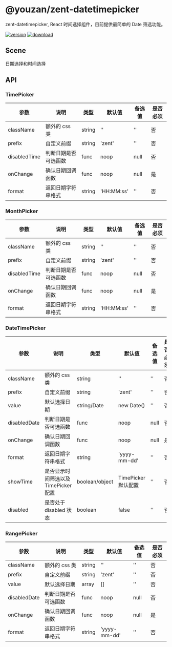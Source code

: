 # @youzan/zent-datetimepicker

zent-datetimepicker, React 时间选择组件，目前提供最简单的 Date 筛选功能。

[![version][version-image]][download-url]
[![download][download-image]][download-url]

[version-image]: http://npm.qima-inc.com/badge/v/@youzan/zent-datetimepicker.svg?style=flat-square
[download-image]: http://npm.qima-inc.com/badge/d/@youzan/zent-datetimepicker.svg?style=flat-square
[download-url]: http://npm.qima-inc.com/package/@youzan/zent-datetimepicker

## Scene

日期选择和时间选择

## API

### TimePicker

| 参数 | 说明 | 类型 | 默认值 | 备选值 | 是否必须 |
|------|------|------|--------|--------|-------|
| className | 额外的 css 类 | string | '' | '' | 否 |
| prefix | 自定义前缀 | string | 'zent' | '' | 否 |
| disabledTime | 判断日期是否可选函数 | func | noop | null | 否 |
| onChange | 确认日期回调函数 | func | noop | null | 是 | 
| format | 返回日期字符串格式 | string | 'HH:MM:ss' | '' | 否 |

### MonthPicker

| 参数 | 说明 | 类型 | 默认值 | 备选值 | 是否必须 |
|------|------|------|--------|--------|-------|
| className | 额外的 css 类 | string | '' | '' | 否 |
| prefix | 自定义前缀 | string | 'zent' | '' | 否 |
| disabledTime | 判断日期是否可选函数 | func | noop | null | 否 |
| onChange | 确认日期回调函数 | func | noop | null | 是 | 
| format | 返回日期字符串格式 | string | 'HH:MM:ss' | '' | 否 |

### DateTimePicker

| 参数 | 说明 | 类型 | 默认值 | 备选值 | 是否必须 |
|------|------|------|--------|--------|-------|
| className | 额外的 css 类 | string | '' | '' | 否 |
| prefix | 自定义前缀 | string | 'zent' | '' | 否 |
| value | 默认选择日期 | string/Date  | new Date() | '' | 否 |
| disabledDate | 判断日期是否可选函数 | func | noop | null | 否 |
| onChange | 确认日期回调函数 | func | noop | null | 是 | 
| format | 返回日期字符串格式 | string | 'yyyy-mm-dd' | '' | 否 |
| showTime | 是否显示时间筛选以及 TimePicker 配置 | boolean/object | TimePicker 默认配置 | '' | 否 |
| disabled | 是否处于disabled 状态 | boolean | false | '' | 否 |

### RangePicker

| 参数 | 说明 | 类型 | 默认值 | 备选值 | 是否必须 |
|------|------|------|--------|--------|-------|
| className | 额外的 css 类 | string | '' | '' | 否 |
| prefix | 自定义前缀 | string | 'zent' | '' | 否 |
| value | 默认选择日期 | array  | [] | '' | 否 |
| disabledDate | 判断日期是否可选函数 | func | noop | null | 否 |
| onChange | 确认日期回调函数 | func | noop | null | 是 | 
| format | 返回日期字符串格式 | string | 'yyyy-mm-dd' | '' | 否 |